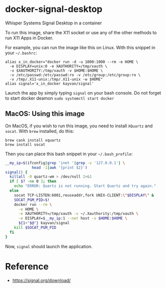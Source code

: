 # docker-signal-desktop

Whisper Systems Signal Desktop in a container

To run this image, share the X11 socket or use any
of the other methods to run X11 Apps in Docker.

For example, you can run the image like this on Linux. With this snippet
in your `~/.bashrc`:

```
alias x_in_docker="docker run -d -u 1000:1000 --rm -e HOME \
  -e DISPLAY=unix:0 -e XAUTHORITY=/tmp/xauth \
  -v $XAUTHORITY:/tmp/xauth -v $HOME:$HOME \
  -v /etc/passwd:/etc/passwd:ro -v /etc/group:/etc/group:ro \
  -v /tmp/.X11-unix:/tmp/.X11-unix -w $HOME"
alias signal='x_in_docker kayvan/signal'
```

Launch the app by simply typing `signal` on your bash console.
Do not forget to start docker deamon `sudo systemctl start docker` 

## MacOS: Using this image

On MacOS, if you wish to run this image, you need to install `XQuartz` and
`socat`. With `brew` installed, do this:

```
brew cask install xquartz
brew install socat
```

Then you can place this bash snippet in your `~/.bash_profile`:

```sh
__my_ip=$(ifconfig|grep 'inet '|grep -v '127.0.0.1'| \
            head -1|awk '{print $2}')
signal() {
  killall -0 quartz-wm > /dev/null 2>&1
  if [ $? -ne 0 ]; then
    echo "ERROR: Quartz is not running. Start Quartz and try again."
  else
    socat TCP-LISTEN:6001,reuseaddr,fork UNIX-CLIENT:\"$DISPLAY\" &
    SOCAT_PGM_PID=$!
    docker run --rm \
      -e HOME \
      -e XAUTHORITY=/tmp/xauth -v ~/.Xauthority:/tmp/xauth \
      -e DISPLAY=$__my_ip:1 --net host -v $HOME:$HOME \
      ${1+"$@"} kayvan/signal
    kill $SOCAT_PGM_PID
  fi
}
```

Now, `signal` should launch the application.

# Reference

- https://signal.org/download/
